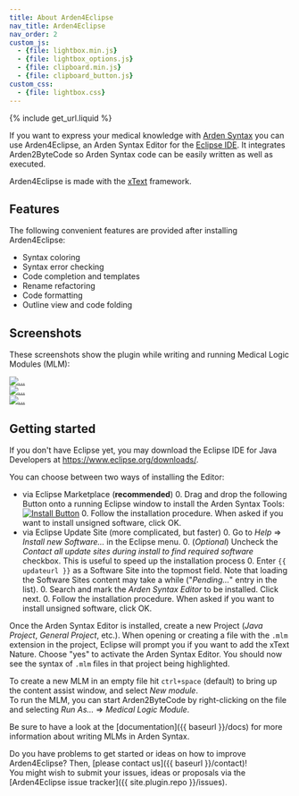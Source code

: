 ```yaml
---
title: About Arden4Eclipse
nav_title: Arden4Eclipse
nav_order: 2
custom_js:
  - {file: lightbox.min.js}
  - {file: lightbox_options.js}
  - {file: clipboard.min.js}
  - {file: clipboard_button.js}
custom_css:
  - {file: lightbox.css}
---
```

{% include get_url.liquid %}

If you want to express your medical knowledge with [Arden Syntax](https://en.wikipedia.org/wiki/Arden_syntax) you can use Arden4Eclipse, an Arden Syntax Editor for the [Eclipse IDE](https://eclipse.org/). It integrates Arden2ByteCode so Arden Syntax code can be easily written as well as executed.

Arden4Eclipse is made with the [xText](https://www.eclipse.org/Xtext/) framework.

## Features
The following convenient features are provided after installing Arden4Eclipse:

+ Syntax coloring
+ Syntax error checking
+ Code completion and templates
+ Rename refactoring
+ Code formatting
+ Outline view and code folding

## Screenshots
These screenshots show the plugin while writing and running Medical Logic Modules (MLM):
<div class="row">
  <div class="col-xs-6 col-md-4">
    <a href="{{ baseurl }}/images/plugin_screen_error.png" class="thumbnail" data-lightbox="screens" data-title="Errors and creating modules">
      <img src="{{ baseurl }}/images/plugin_screen_error.png" alt="...">
    </a>
  </div>
  <div class="col-xs-6 col-md-4">
    <a href="{{ baseurl }}/images/plugin_screen_rename.png" class="thumbnail" data-lightbox="screens" data-title="Renaming variables">
      <img src="{{ baseurl }}/images/plugin_screen_rename.png" alt="...">
    </a>
  </div>
  <div class="col-xs-6 col-md-4">
    <a href="{{ baseurl }}/images/plugin_screen_run.png" class="thumbnail" data-lightbox="screens" data-title="Code folding and running an MLM">
      <img src="{{ baseurl }}/images/plugin_screen_run.png" alt="...">
    </a>
  </div>
</div>

## Getting started
If you don't have Eclipse yet, you may download the Eclipse IDE for Java Developers at <https://www.eclipse.org/downloads/>.  

You can choose between two ways of installing the Editor:

+ via Eclipse Marketplace (**recommended**)
    0.  Drag and drop the following Button onto a running Eclipse window to install the Arden Syntax Tools: [![Install Button](https://marketplace.eclipse.org/sites/all/themes/solstice/public/images/components/drag-drop/installbutton.png)](https://marketplace.eclipse.org/marketplace-client-intro?mpc_install=209263 "Drag and drop into a running Eclipse workspace to install Arden Syntax Tools")
    0. Follow the installation procedure. When asked if you want to install unsigned software, click OK.
+ via Eclipse Update Site (more complicated, but faster)
    0.  Go to *Help* &rArr; *Install new Software...* in the Eclipse menu.
    0.  (*Optional*) Uncheck the *Contact all update sites during install to find required software* checkbox. This is useful to speed up the installation process
    0. Enter <code class="clipboard-target">{{ updateurl }}</code> as a Software Site into the topmost field. Note that loading the Software Sites content may take a while ("*Pending&hellip;*" entry in the list).
    0.  Search and mark the *Arden Syntax Editor* to be installed. Click next.
    0. Follow the installation procedure. When asked if you want to install unsigned software, click OK.

Once the Arden Syntax Editor is installed, create a new Project (*Java Project*, *General Project*, etc.). When opening or creating a file with the `.mlm` extension in the project, Eclipse will prompt you if you want to add the xText Nature. Choose "yes" to activate the Arden Syntax Editor.
You should now see the syntax of `.mlm` files in that project being highlighted.

To create a new MLM in an empty file hit `ctrl+space` (default) to bring up the content assist window, and select *New module*.  
To run the MLM, you can start Arden2ByteCode by right-clicking on the file and selecting *Run As&hellip;* &rArr; *Medical Logic Module*.

Be sure to have a look at the [documentation]({{ baseurl }}/docs) for more information about writing MLMs in Arden Syntax.

Do you have problems to get started or ideas on how to improve Arden4Eclipse? Then, [please contact us]({{ baseurl }}/contact)!   
You might wish to submit your issues, ideas or proposals via the [Arden4Eclipse issue tracker]({{ site.plugin.repo }}/issues).
